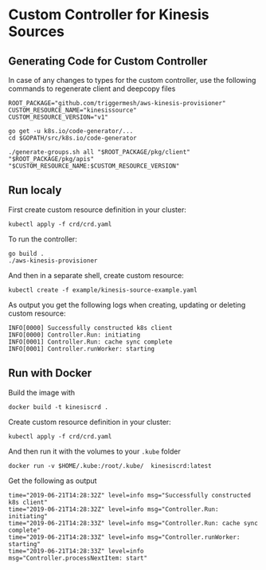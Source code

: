 # Custom Controller for Kinesis Sources


## Generating Code for Custom Controller 
In case of any changes to types for the custom controller, use the following commands to regenerate client and deepcopy files

```
ROOT_PACKAGE="github.com/triggermesh/aws-kinesis-provisioner"
CUSTOM_RESOURCE_NAME="kinesissource"
CUSTOM_RESOURCE_VERSION="v1"

go get -u k8s.io/code-generator/...
cd $GOPATH/src/k8s.io/code-generator

./generate-groups.sh all "$ROOT_PACKAGE/pkg/client" "$ROOT_PACKAGE/pkg/apis" "$CUSTOM_RESOURCE_NAME:$CUSTOM_RESOURCE_VERSION"

```

## Run localy 
First create custom resource definition in your cluster: 
```
kubectl apply -f crd/crd.yaml
```

To run the controller:
``` 
go build . 
./aws-kinesis-provisioner
```

And then in a separate shell, create custom resource:
```
kubectl create -f example/kinesis-source-example.yaml
```

As output you get the following logs when creating, updating or deleting custom resource:
```
INFO[0000] Successfully constructed k8s client          
INFO[0000] Controller.Run: initiating                   
INFO[0001] Controller.Run: cache sync complete          
INFO[0001] Controller.runWorker: starting                 
```

## Run with Docker 
Build the image with 
```
docker build -t kinesiscrd .
```

Create custom resource definition in your cluster: 
```
kubectl apply -f crd/crd.yaml
```

And then run it with the volumes to your `.kube` folder
```
docker run -v $HOME/.kube:/root/.kube/  kinesiscrd:latest
```
Get the following as output

```
time="2019-06-21T14:28:32Z" level=info msg="Successfully constructed k8s client"
time="2019-06-21T14:28:32Z" level=info msg="Controller.Run: initiating"
time="2019-06-21T14:28:33Z" level=info msg="Controller.Run: cache sync complete"
time="2019-06-21T14:28:33Z" level=info msg="Controller.runWorker: starting"
time="2019-06-21T14:28:33Z" level=info msg="Controller.processNextItem: start"
```


